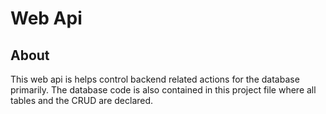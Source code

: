 Web Api
================

## About

This web api is helps control backend related actions for the 
database primarily. The database code is also contained in this 
project file where all tables and the CRUD are declared. 


